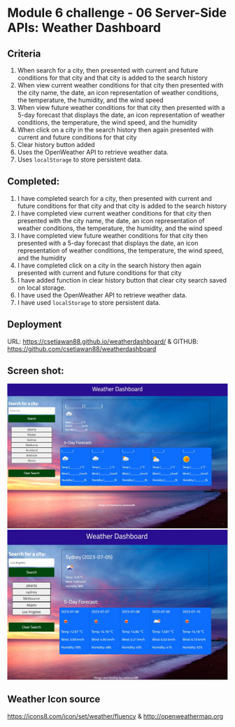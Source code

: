 # Module 6 challenge - 06 Server-Side APIs: Weather Dashboard

## Criteria

1. When search for a city, then presented with current and future conditions for that city and that city is added to the search history
2. When view current weather conditions for that city then presented with the city name, the date, an icon representation of weather conditions, the temperature, the humidity, and the wind speed
3. When view future weather conditions for that city then presented with a 5-day forecast that displays the date, an icon representation of weather conditions, the temperature, the wind speed, and the humidity
4. When click on a city in the search history then again presented with current and future conditions for that city
5. Clear history button added
6. Uses the OpenWeather API to retrieve weather data.
7. Uses `localStorage` to store persistent data.

## Completed:

1. I have completed search for a city, then presented with current and future conditions for that city and that city is added to the search history
2. I have completed view current weather conditions for that city then presented with the city name, the date, an icon representation of weather conditions, the temperature, the humidity, and the wind speed
3. I have completed view future weather conditions for that city then presented with a 5-day forecast that displays the date, an icon representation of weather conditions, the temperature, the wind speed, and the humidity
4. I have completed click on a city in the search history then again presented with current and future conditions for that city
5. I have added function in clear history button that clear city search saved on local storage.
6. I have used the OpenWeather API to retrieve weather data.
7. I have used `localStorage` to store persistent data.

## Deployment

URL: https://csetiawan88.github.io/weatherdashboard/
&
GITHUB: https://github.com/csetiawan88/weatherdashboard

## Screen shot:

![Weather Dashboard](screenshot1.jpg)
![Weather Dashboard](screenshot2.jpg)

## Weather Icon source

https://icons8.com/icon/set/weather/fluency
&
http://openweathermap.org
